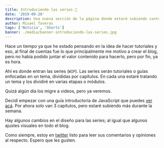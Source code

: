 ```yaml
---
title: Introduciendo las series 🎉
date: '2019-09-20'
description: Una nueva sección de la página donde estaré subiendo contenido a nivel de totorales o guías agrupadas por temas y divididas en capítulos
author: Misael Taveras
tags: ['Noticia', 'Shorts']
banner: ./media/banner-introduciendo-las-series.jpg
---
```


Hace un tiempo ya que he estado pensando en la idea de hacer tutoriales y eso, al final de cuentas fue lo que principalmente me motivo a crear el blog, pero no había podido juntar el valor contenido para hacerlo, pero por fin, ya es hora.

Ahí es donde entran las series (`WIP`). Las series serán tutoriales o guías enfocadas en un tema, divididas por capítulos. En cada una estaré tratando un tema y los dividiré en varias etapas o módulos.

Quizá algún día los migre a videos, pero ya veremos.

Decidí empezar con una guía introductoria de JavaScript que puedes [ver acá](/series/guia-de-javascript). Por ahora solo van 3 capítulos, pero estaré subiendo más durante la semana.

Hay algunos cambios en el diseño para las series; al igual que algunos ajustes visuales en todo el blog.

Como siempre, estoy en [twitter](https://twitter.com/taverasmisael) listo para leer sus comentarios y opiniones al respecto. Espero que les gusten.
